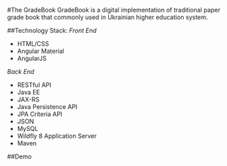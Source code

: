 #The GradeBook
GradeBook is a digital implementation of traditional paper grade book that commonly used in Ukrainian higher education system. 

##Technology Stack:
*Front End*
* HTML/CSS
* Angular Material
* AngularJS

*Back End*
* RESTful API
* Java EE
* JAX-RS
* Java Persistence API
* JPA Criteria API
* JSON
* MySQL
* Wildfly 8 Application Server
* Maven

##Demo
